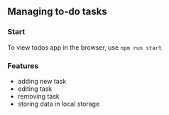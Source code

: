 ## Managing to-do tasks

### Start 

To view todos app in the browser, use
```npm run start```

### Features
- adding new task
- editing task
- removing task
- storing data in local storage
